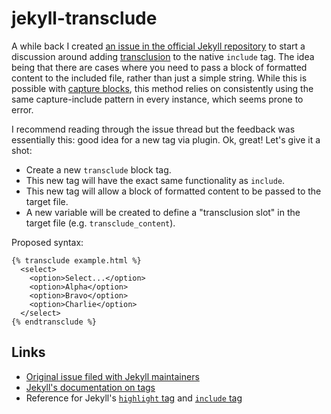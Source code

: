 # jekyll-transclude

A while back I created [an issue in the official Jekyll repository](https://github.com/jekyll/jekyll/issues/6789) to start a discussion around adding [transclusion](https://en.wikipedia.org/wiki/Transclusion) to the native `include` tag. The idea being that there are cases where you need to pass a block of formatted content to the included file, rather than just a simple string. While this is possible with [capture blocks](https://shopify.github.io/liquid/tags/variable/#capture), this method relies on consistently using the same capture-include pattern in every instance, which seems prone to error.

I recommend reading through the issue thread but the feedback was essentially this: good idea for a new tag via plugin. Ok, great! Let's give it a shot:

* Create a new `transclude` block tag.
* This new tag will have the exact same functionality as `include`.
* This new tag will allow a block of formatted content to be passed to the target file.
* A new variable will be created to define a "transclusion slot" in the target file (e.g. `transclude_content`).

Proposed syntax:

```
{% transclude example.html %}
  <select>
    <option>Select...</option>
    <option>Alpha</option>
    <option>Bravo</option>
    <option>Charlie</option>
  </select>
{% endtransclude %}
```

## Links

* [Original issue filed with Jekyll maintainers](https://github.com/jekyll/jekyll/issues/6789)
* [Jekyll's documentation on tags](https://jekyllrb.com/docs/plugins/tags/)
* Reference for Jekyll's [`highlight` tag](https://github.com/jekyll/jekyll/blob/587111ec9f3e5a2d6d2dc60ce8b0ec651ded27b7/lib/jekyll/tags/highlight.rb) and [`include` tag](https://github.com/jekyll/jekyll/blob/587111ec9f3e5a2d6d2dc60ce8b0ec651ded27b7/lib/jekyll/tags/include.rb)
